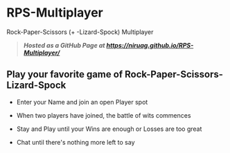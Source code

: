 # RPS-Multiplayer
Rock-Paper-Scissors (+ -Lizard-Spock) Multiplayer
> _**Hosted as a GitHub Page at https://niruag.github.io/RPS-Multiplayer/**_


## Play your favorite game of Rock-Paper-Scissors-Lizard-Spock ##

* Enter your Name and join an open Player spot   

* When two players have joined, the battle of wits commences
 
* Stay and Play until your Wins are enough or Losses are too great

* Chat until there's nothing more left to say

